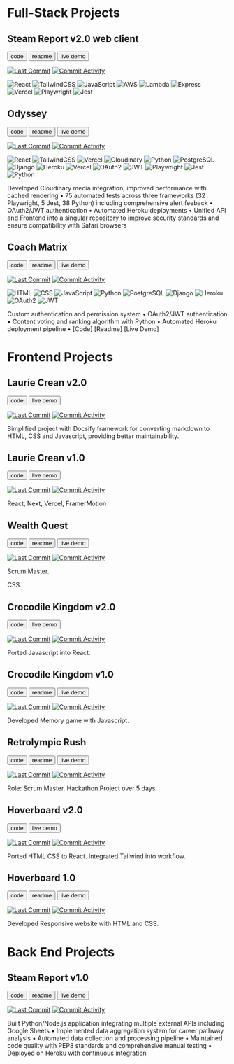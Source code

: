 # Full-Stack Projects

<!-- TODO: 
- [x] add links to projects
- [ ] github badges
- [ ] commit summaries 
- [ ] screenshots-->

## Steam Report v2.0 web client


<a href="https://github.com/lmcrean/steam-report-mern"><button> code </button></a> <a href="https://steamreport-docs.lauriecrean.dev"><button> readme </button></a> <a href="https://steamreport.lauricrean.dev"><button> live demo </button></a>

[![Last Commit](https://img.shields.io/github/last-commit/lmcrean/steam-report-mern)](https://github.com/lmcrean/steam-report-mern/commits/main) [![Commit Activity](https://img.shields.io/github/commit-activity/t/lmcrean/steam-report-mern)](https://github.com/lmcrean/steam-report-mern/commits/main)

<!--language badges-->

![React](https://img.shields.io/badge/React-1C1C1C?&logo=react&logoColor=white) ![TailwindCSS](https://img.shields.io/badge/TailwindCSS-1C1C1C?&logo=tailwind-css&logoColor=white) ![JavaScript](https://img.shields.io/badge/JavaScript-1C1C1C?&logo=javascript&logoColor=white) 
![AWS](https://img.shields.io/badge/AWS-1C1C1C?&logo=amazon&logoColor=white) ![Lambda](https://img.shields.io/badge/Lambda-1C1C1C?&logo=lambda&logoColor=white) ![Express](https://img.shields.io/badge/Express-1C1C1C?&logo=express&logoColor=white) ![Vercel](https://img.shields.io/badge/Vercel-1C1C1C?&logo=vercel&logoColor=white) 
![Playwright](https://img.shields.io/badge/Playwright-12_Passed-32B72F?style=flat-square&logo=playwright&logoColor=white) ![Jest](https://img.shields.io/badge/Jest-2_Passed-32B72F?style=flat-square&logo=jest&logoColor=white)

## Odyssey


<a href="https://github.com/lmcrean/odyssey-api"><button> code </button></a> <a href="https://odyssey-docs.lauriecrean.dev"><button> readme </button></a> <a href="https://odyssey.lauriecrean.dev"><button> live demo </button></a>


[![Last Commit](https://img.shields.io/github/last-commit/lmcrean/odyssey-api)](https://github.com/lmcrean/odyssey-api) [![Commit Activity](https://img.shields.io/github/commit-activity/t/lmcrean/odyssey-api)](https://github.com/lmcrean/odyssey-api/commits/main)

![React](https://img.shields.io/badge/React-1C1C1C?&logo=react&logoColor=white) ![TailwindCSS](https://img.shields.io/badge/TailwindCSS-1C1C1C?&logo=tailwind-css&logoColor=white) ![Vercel](https://img.shields.io/badge/Vercel-1C1C1C?&logo=vercel&logoColor=white) ![Cloudinary](https://img.shields.io/badge/Cloudinary-1C1C1C?&logo=cloudinary&logoColor=white) 
![Python](https://img.shields.io/badge/Python-1C1C1C?&logo=python&logoColor=white) ![PostgreSQL](https://img.shields.io/badge/PostgreSQL-1C1C1C?&logo=postgresql&logoColor=white) ![Django](https://img.shields.io/badge/Django_REST-1C1C1C?&logo=django&logoColor=white) ![Heroku](https://img.shields.io/badge/Heroku-1C1C1C?&logo=heroku&logoColor=white) ![Vercel](https://img.shields.io/badge/Vercel-1C1C1C?&logo=vercel&logoColor=white) ![OAuth2](https://img.shields.io/badge/OAuth2-1C1C1C?&logo=oauth&logoColor=white) ![JWT](https://img.shields.io/badge/JWT-1C1C1C?&logo=json-web-token&logoColor=white)
![Playwright](https://img.shields.io/badge/Playwright-32_Passed-32B72F?style=flat-square&logo=playwright&logoColor=white) ![Jest](https://img.shields.io/badge/Jest-5_Passed-32B72F?style=flat-square&logo=jest&logoColor=white) ![Python](https://img.shields.io/badge/Python-38_Passed-32B72F?style=flat-square&logo=python&logoColor=white)


Developed Cloudinary media integration; improved performance with cached rendering • 75 automated tests across three frameworks (32 Playwright, 5 Jest, 38 Python) including comprehensive alert feeback • OAuth2/JWT authentication • Automated Heroku deployments • Unified API and Frontend into a singular repository to improve security standards and ensure compatibility with Safari browsers

## Coach Matrix

<a href="https://github.com/lmcrean/coach-matrix"><button> code </button></a> <a href="https://github.com/lmcrean/coach-matrix"><button> readme </button></a> <a href="http://coachmatrix.org/"><button> live demo </button></a>

[![Last Commit](https://img.shields.io/github/last-commit/lmcrean/coach-matrix)](https://github.com/lmcrean/coach-matrix) [![Commit Activity](https://img.shields.io/github/commit-activity/t/lmcrean/coach-matrix)](https://github.com/lmcrean/coach-matrix/commits/main)

![HTML](https://img.shields.io/badge/HTML-1C1C1C?&logo=html5&logoColor=white) ![CSS](https://img.shields.io/badge/CSS-1C1C1C?&logo=css3&logoColor=white) ![JavaScript](https://img.shields.io/badge/JavaScript-1C1C1C?&logo=javascript&logoColor=white)
![Python](https://img.shields.io/badge/Python-1C1C1C?&logo=python&logoColor=white) ![PostgreSQL](https://img.shields.io/badge/PostgreSQL-1C1C1C?&logo=postgresql&logoColor=white) ![Django](https://img.shields.io/badge/Django_REST-1C1C1C?&logo=django&logoColor=white) ![Heroku](https://img.shields.io/badge/Heroku-1C1C1C?&logo=heroku&logoColor=white)![OAuth2](https://img.shields.io/badge/OAuth2-1C1C1C?&logo=oauth&logoColor=white) ![JWT](https://img.shields.io/badge/JWT-1C1C1C?&logo=json-web-token&logoColor=white)

Custom authentication and permission system • OAuth2/JWT authentication • Content voting and ranking algorithm with Python • Automated Heroku deployment pipeline • [Code] [Readme] [Live Demo]

# Frontend Projects

## Laurie Crean v2.0

<a href="https://github.com/lmcrean/lauriecrean_nextjs"><button> code </button></a> <a href="https://lauriecrean.dev"><button> live demo </button></a>

[![Last Commit](https://img.shields.io/github/last-commit/lmcrean/lauriecrean_nextjs)](https://github.com/lmcrean/lauriecrean_nextjs) [![Commit Activity](https://img.shields.io/github/commit-activity/t/lmcrean/lauriecrean_nextjs)](https://github.com/lmcrean/lauriecrean_nextjs/commits/main)

Simplified project with Docsify framework for converting markdown to HTML, CSS and Javascript, providing better maintainability.

## Laurie Crean v1.0

<a href="https://github.com/lmcrean/lauriecrean"><button> code </button></a> <a href="https://lauriecrean-nextjs-dlpcywpcu-lmcreans-projects.vercel.app/"><button> live demo </button></a>

[![Last Commit](https://img.shields.io/github/last-commit/lmcrean/lauriecrean)](https://github.com/lmcrean/lauriecrean) [![Commit Activity](https://img.shields.io/github/commit-activity/t/lmcrean/lauriecrean)](https://github.com/lmcrean/lauriecrean/commits/main)

React, Next, Vercel, FramerMotion

## Wealth Quest

<a href="https://github.com/lmcrean/Wealth-Quest"><button> code </button></a> <a href="https://github.com/lmcrean/Wealth-Quest"><button> readme </button></a>  <a href="https://lmcrean.github.io/Wealth-Quest/"><button> live demo </button></a>

[![Last Commit](https://img.shields.io/github/last-commit/lmcrean/Wealth-Quest)](https://github.com/lmcrean/Wealth-Quest) [![Commit Activity](https://img.shields.io/github/commit-activity/t/lmcrean/Wealth-Quest)](https://github.com/lmcrean/Wealth-Quest/commits/main)

Scrum Master.

CSS.

## Crocodile Kingdom v2.0

<a href="https://github.com/lmcrean/crocodile-kingdom-mern"><button> code </button></a> <a href="https://crocodile-kingdom-react.vercel.app/"><button> live demo </button></a>

[![Last Commit](https://img.shields.io/github/last-commit/lmcrean/crocodile-kingdom-mern)](https://github.com/lmcrean/crocodile-kingdom-mern) [![Commit Activity](https://img.shields.io/github/commit-activity/t/lmcrean/crocodile-kingdom-mern)](https://github.com/lmcrean/crocodile-kingdom-mern/commits/main)

Ported Javascript into React. 

## Crocodile Kingdom v1.0

<a href="https://github.com/lmcrean/crocodile-kingdom"><button> code </button></a> <a href="https://github.com/lmcrean/crocodile-kingdom"><button> readme </button></a> <a href="https://lmcrean.github.io/Crocodile-Kingdom/"><button> live demo </button></a>

[![Last Commit](https://img.shields.io/github/last-commit/lmcrean/crocodile-kingdom)](https://github.com/lmcrean/crocodile-kingdom) [![Commit Activity](https://img.shields.io/github/commit-activity/t/lmcrean/crocodile-kingdom)](https://github.com/lmcrean/crocodile-kingdom/commits/main)

Developed Memory game with Javascript.

## Retrolympic Rush

<a href="https://github.com/lmcrean/retrolympics-rush"><button> code </button></a> <a href="https://github.com/lmcrean/retrolympic-rush"><button> readme </button></a> <a href="https://lmcrean.github.io/Retrolympics-Rush/"><button> live demo </button></a>

[![Last Commit](https://img.shields.io/github/last-commit/lmcrean/retrolympics-rush)](https://github.com/lmcrean/retrolympics-rush) [![Commit Activity](https://img.shields.io/github/commit-activity/t/lmcrean/retrolympics-rush)](https://github.com/lmcrean/retrolympics-rush/commits/main)

Role: Scrum Master. Hackathon Project over 5 days.

## Hoverboard v2.0

<a href="https://github.com/lmcrean/hoverboard-react"><button> code </button></a> <a href="https://hoverboard-react.vercel.app/"><button> live demo </button></a>

[![Last Commit](https://img.shields.io/github/last-commit/lmcrean/hoverboard-react)](https://github.com/lmcrean/hoverboard-react) [![Commit Activity](https://img.shields.io/github/commit-activity/t/lmcrean/hoverboard-react)](https://github.com/lmcrean/hoverboard-react/commits/main)

Ported HTML CSS to React. Integrated Tailwind into workflow.

## Hoverboard 1.0

<a href="https://github.com/lmcrean/hoverboard"><button> code </button></a> <a href="https://github.com/lmcrean/hoverboard"><button> readme </button></a> <a href="https://lmcrean.github.io/Hoverboard/"><button> live demo </button></a>

[![Last Commit](https://img.shields.io/github/last-commit/lmcrean/hoverboard)](https://github.com/lmcrean/hoverboard) [![Commit Activity](https://img.shields.io/github/commit-activity/t/lmcrean/hoverboard)](https://github.com/lmcrean/hoverboard/commits/main)

Developed Responsive website with HTML and CSS.

# Back End Projects

## Steam Report v1.0

<a href="https://github.com/lmcrean/steam-report"><button> code </button></a> <a href="https://github.com/lmcrean/steam-report"><button> readme </button></a> <a href="https://steam-report-4c5b92c32ae5.herokuapp.com/"><button> live demo </button></a>

[![Last Commit](https://img.shields.io/github/last-commit/lmcrean/steam-report)](https://github.com/lmcrean/steam-report) [![Commit Activity](https://img.shields.io/github/commit-activity/t/lmcrean/steam-report)](https://github.com/lmcrean/steam-report/commits/main)

Built Python/Node.js application integrating multiple external APIs including Google Sheets • Implemented data aggregation system for career pathway analysis • Automated data collection and processing pipeline • Maintained code quality with PEP8 standards and comprehensive manual testing • Deployed on Heroku with continuous integration